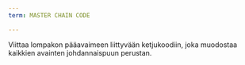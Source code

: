 ```yaml
---
term: MASTER CHAIN CODE

---
```

Viittaa lompakon pääavaimeen liittyvään ketjukoodiin, joka muodostaa kaikkien avainten johdannaispuun perustan.